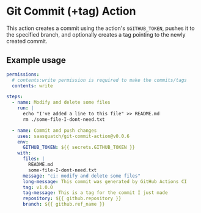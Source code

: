 # Git Commit (+tag) Action

This action creates a commit using the action's `$GITHUB_TOKEN`, pushes it to the
specified branch, and optionally creates a tag pointing to the newly created commit.

## Example usage

```yml
permissions:
  # contents:write permission is required to make the commits/tags
  contents: write

steps:
  - name: Modify and delete some files
    run: |
      echo "I've added a line to this file" >> README.md
      rm ./some-file-I-dont-need.txt

  - name: Commit and push changes
    uses: saasquatch/git-commit-action@v0.0.6
    env:
      GITHUB_TOKEN: ${{ secrets.GITHUB_TOKEN }}
    with:
      files: |
        README.md
        some-file-I-dont-need.txt
      message: "ci: modify and delete some files"
      long-message: This commit was generated by GitHub Actions CI
      tag: v1.0.0
      tag-message: This is a tag for the commit I just made
      repository: ${{ github.repository }}
      branch: ${{ github.ref_name }}
```

